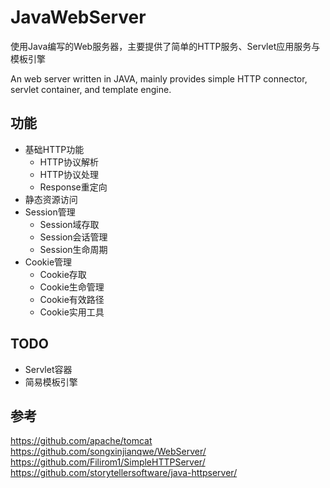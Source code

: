 # JavaWebServer

使用Java编写的Web服务器，主要提供了简单的HTTP服务、Servlet应用服务与模板引擎

An web server written in JAVA, mainly provides simple HTTP connector, servlet container,  and template engine.

## 功能

- 基础HTTP功能
  - HTTP协议解析
  - HTTP协议处理
  - Response重定向
- 静态资源访问
- Session管理
  - Session域存取
  - Session会话管理
  - Session生命周期
- Cookie管理
  - Cookie存取
  - Cookie生命管理
  - Cookie有效路径
  - Cookie实用工具

## TODO

- Servlet容器
- 简易模板引擎

## 参考

https://github.com/apache/tomcat
https://github.com/songxinjianqwe/WebServer/
https://github.com/Filirom1/SimpleHTTPServer/
https://github.com/storytellersoftware/java-httpserver/

